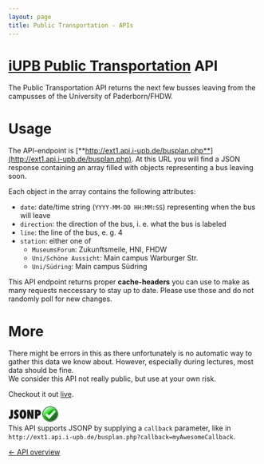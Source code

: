 ```yaml
---
layout: page
title: Public Transportation - APIs
---
```


[iUPB Public Transportation](http://www.i-upb.de/transportation) API
==================
The Public Transportation API returns the next few busses leaving from the campusses of the University of Paderborn/FHDW.

Usage
=====
  
The API-endpoint is [**http://ext1.api.i-upb.de/busplan.php**](http://ext1.api.i-upb.de/busplan.php). At this URL you will find a JSON response containing an array filled with objects representing a bus leaving soon.

Each object in the array contains the following attributes:
* `date`: date/time string (`YYYY-MM-DD HH:MM:SS`) representing when the bus will leave
* `direction`: the direction of the bus, i. e. what the bus is labeled
* `line`: the line of the bus, e. g. 4
* `station`: either one of
  * `MuseumsForum`: Zukunftsmeile, HNI, FHDW
  * `Uni/Schöne Aussicht`: Main campus Warburger Str.
  * `Uni/Südring`: Main campus Südring

This API endpoint returns proper **cache-headers** you can use to make as many requests neccessary to stay up to date. Please use those and do not randomly poll for new changes.

More
===============

There might be errors in this as there unfortunately is no automatic way to gather this data we know about. However, especially during lectures, most data should be fine.    
We consider this API not really public, but use at your own risk.

Checkout it out [live](http://www.i-upb.de/transportation).

![JSONP enabled](images/jsonp-ok.png)   
This API supports JSONP by supplying a `callback` parameter, like in `http://ext1.api.i-upb.de/busplan.php?callback=myAwesomeCallback`.

[← API overview](/apis.html)